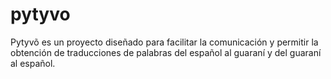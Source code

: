# pytyvo
Pytyvõ es un proyecto diseñado para facilitar la comunicación y permitir la obtención de traducciones de palabras del español al guaraní y del guaraní al español.
